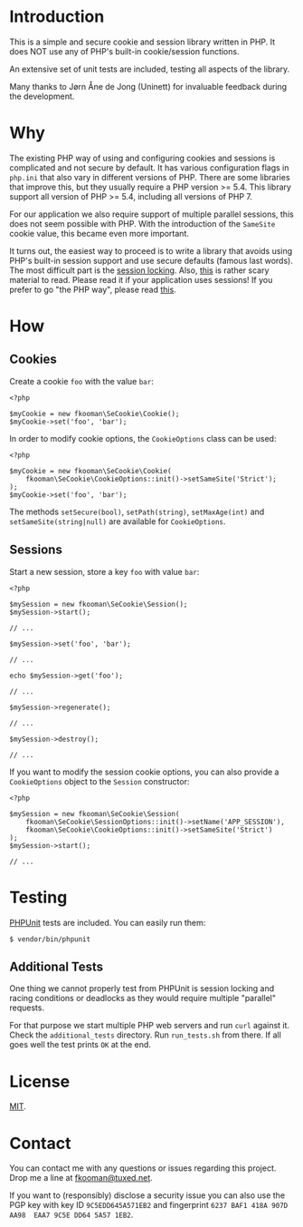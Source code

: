 # Introduction

This is a simple and secure cookie and session library written in PHP. It does 
NOT use any of PHP's built-in cookie/session functions.

An extensive set of unit tests are included, testing all aspects of the 
library.

Many thanks to Jørn Åne de Jong (Uninett) for invaluable feedback during the
development.

# Why

The existing PHP way of using and configuring cookies and sessions is 
complicated and not secure by default. It has various configuration flags in 
`php.ini` that also vary in different versions of PHP. There are some 
libraries that improve this, but they usually require a PHP version >= 5.4. 
This library support all version of PHP >= 5.4, including all versions of 
PHP 7.

For our application we also require support of multiple parallel sessions, this
does not seem possible with PHP. With the introduction of the `SameSite` cookie 
value, this became even more important.

It turns out, the easiest way to proceed is to write a library that avoids
using PHP's built-in session support and use secure defaults (famous last 
words). The most difficult part is the 
[session locking](https://ma.ttias.be/php-session-locking-prevent-sessions-blocking-in-requests/). 
Also, [this](https://www.php.net/manual/en/features.session.security.management.php) 
is rather scary material to read. Please read it if your application uses 
sessions! If you prefer to go "the PHP way", please read 
[this](https://paragonie.com/blog/2015/04/fast-track-safe-and-secure-php-sessions).

# How

## Cookies

Create a cookie `foo` with the value `bar`:

    <?php

    $myCookie = new fkooman\SeCookie\Cookie();
    $myCookie->set('foo', 'bar');

In order to modify cookie options, the `CookieOptions` class can be used:

    <?php

    $myCookie = new fkooman\SeCookie\Cookie(
        fkooman\SeCookie\CookieOptions::init()->setSameSite('Strict');
    );
    $myCookie->set('foo', 'bar');

The methods `setSecure(bool)`, `setPath(string)`, `setMaxAge(int)` and 
`setSameSite(string|null)` are available for `CookieOptions`.

## Sessions

Start a new session, store a key `foo` with value `bar`:

    <?php

    $mySession = new fkooman\SeCookie\Session();
    $mySession->start();

    // ... 

    $mySession->set('foo', 'bar');

    // ...

    echo $mySession->get('foo');

    // ...

    $mySession->regenerate();

    // ...

    $mySession->destroy();

    // ...

If you want to modify the session cookie options, you can also provide a 
`CookieOptions` object to the `Session` constructor:

    <?php

    $mySession = new fkooman\SeCookie\Session(
        fkooman\SeCookie\SessionOptions::init()->setName('APP_SESSION'),
        fkooman\SeCookie\CookieOptions::init()->setSameSite('Strict')
    );
    $mySession->start();

    // ...

# Testing

[PHPUnit](https://phpunit.de/) tests are included. You can easily run them:

    $ vendor/bin/phpunit

## Additional Tests

One thing we cannot properly test from PHPUnit is session locking and racing 
conditions or deadlocks as they would require multiple "parallel" requests.

For that purpose we start multiple PHP web servers and run `curl` against it. 
Check the `additional_tests` directory. Run `run_tests.sh` from there. If all 
goes well the test prints `OK` at the end.

# License

[MIT](LICENSE).

# Contact

You can contact me with any questions or issues regarding this project. Drop
me a line at [fkooman@tuxed.net](mailto:fkooman@tuxed.net).

If you want to (responsibly) disclose a security issue you can also use the
PGP key with key ID `9C5EDD645A571EB2` and fingerprint
`6237 BAF1 418A 907D AA98  EAA7 9C5E DD64 5A57 1EB2`.
